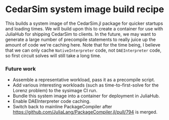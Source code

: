 # CedarSim system image build recipe

This builds a system image of the CedarSim.jl package for quicker startups and loading times.
We will build upon this to create a container for use with JuliaHub for shipping CedarSim to clients.
In the future, we may want to generate a large number of precompile statements to really juice up the amount of code we're caching here.
Note that for the time being, I believe that we can only cache `NativeInterpreter` code, not `DAEInterpreter` code, so first circuit solves will still take a long time.

### Future work
- Assemble a representative workload, pass it as a precompile script.
- Add various interesting workloads (such as time-to-first-solve for the Lorenz problem) to the sysimage CI run.
- Bundle this system image into a container for deployment in JuliaHub.
- Enable DAEInterpreter code caching.
- Switch back to mainline PackageCompiler after https://github.com/JuliaLang/PackageCompiler.jl/pull/794 is merged.
